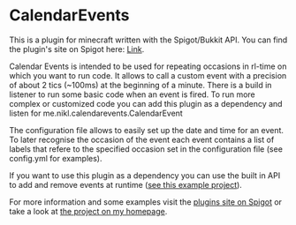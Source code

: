 # CalendarEvents

This is a plugin for minecraft written with the Spigot/Bukkit API. You can find the plugin's site on Spigot here: <a href="https://www.spigotmc.org/resources/calendar-events.35536/" target="_blank">Link</a>.

Calendar Events is intended to be used for repeating occasions in rl-time on which you want to run code. It allows to call a custom event with a precision of about 2 tics (~100ms) at the beginning of a minute. There is a build in listener to run some basic code when an event is fired. To run more complex or customized code you can add this plugin as a dependency and listen for me.nikl.calendarevents.CalendarEvent

The configuration file allows to easily set up the date and time for an event. To later recognise the occasion of the event each event contains a list of labels that refere to the specified occasion set in the configuration file (see config.yml for examples).  

If you want to use this plugin as a dependency you can use the built in API to add and remove events at runtime (<a href="https://github.com/NiklasEi/EggsampleCalendarEventsAPI" target="_blank">see this example project</a>).

For more information and some examples visit the <a href="https://www.spigotmc.org/resources/35536/" target="_blank">plugins site on Spigot</a> or take a look at <a href="https://www.nikl.me/projects/CalendarEvents/" target="_blank">the project on my homepage</a>.
